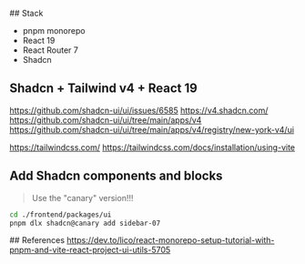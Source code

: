 ## Stack
- pnpm monorepo
- React 19
- React Router 7
- Shadcn


## Shadcn + Tailwind v4 + React 19
https://github.com/shadcn-ui/ui/issues/6585
https://v4.shadcn.com/
https://github.com/shadcn-ui/ui/tree/main/apps/v4
https://github.com/shadcn-ui/ui/tree/main/apps/v4/registry/new-york-v4/ui

https://tailwindcss.com/
https://tailwindcss.com/docs/installation/using-vite



## Add Shadcn components and blocks

> Use the "canary" version!!!

```bash
cd ./frontend/packages/ui
pnpm dlx shadcn@canary add sidebar-07
```


## References
https://dev.to/lico/react-monorepo-setup-tutorial-with-pnpm-and-vite-react-project-ui-utils-5705